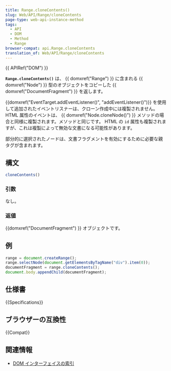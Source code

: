 ```yaml
---
title: Range.cloneContents()
slug: Web/API/Range/cloneContents
page-type: web-api-instance-method
tags:
  - API
  - DOM
  - Method
  - Range
browser-compat: api.Range.cloneContents
translation_of: Web/API/Range/cloneContents
---
```

{{ APIRef("DOM") }}

**`Range.cloneContents()`** は、 {{ domxref("Range") }} に含まれる {{ domxref("Node") }} 型のオブジェクトをコピーした {{ domxref("DocumentFragment") }} を返します。

{{domxref("EventTarget.addEventListener()", "addEventListener()")}} を使用して追加されたイベントリスナーは、クローン作成中には複製されません。 HTML 属性のイベントは、 {{ domxref("Node.cloneNode()") }} メソッドの場合と同様に複製されます。メソッドと同じです。 HTML の `id` 属性も複製されますが、これは複製によって無効な文書になる可能性があります。

部分的に選択されたノードは、文書フラグメントを有効にするために必要な親タグが含まれます。

## 構文

```js
cloneContents()
```

### 引数

なし。

### 返値

{{domxref("DocumentFragment") }} オブジェクトです。

## 例

```js
range = document.createRange();
range.selectNode(document.getElementsByTagName("div").item(0));
documentFragment = range.cloneContents();
document.body.appendChild(documentFragment);
```

## 仕様書

{{Specifications}}

## ブラウザーの互換性

{{Compat}}

## 関連情報

- [DOM インターフェイスの索引](/ja/docs/Web/API/Document_Object_Model)
